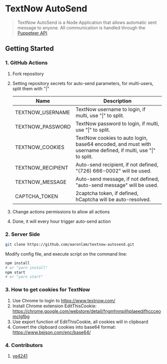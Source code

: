# TextNow AutoSend 

> TextNow AutoSend is a Node Application that allows automatic sent message to anyone. All communication is handled through the [Puppeteer API](https://github.com/puppeteer/puppeteer/blob/v2.1.1/docs/api.md).

## Getting Started

### 1. GitHub Actions

1. Fork repository

2. Setting repository secrets for auto-send parameters, for multi-users, split them with "|"

    | Name              | Description                                                  |
    | ----------------- | ------------------------------------------------------------ |
    | TEXTNOW_USERNAME  | TextNow username to login, if multi, use "\|" to split.      |
    | TEXTNOW_PASSWORD  | TextNow password to login, if multi, use "\|" to split.      |
    | TEXTNOW_COOKIES   | TextNow cookies to auto login, base64 encoded, and must with username defined, if multi, use "\|" to split. |
    | TEXTNOW_RECIPIENT | Auto-send recipient, if not defined, "(726) 666-0002" will be used. |
    | TEXTNOW_MESSAGE   | Auto-send message, if not defined, "auto-send message" will be used. |
    | CAPTCHA_TOKEN     | 2captcha token, if defined, hCaptcha will be auto-resolved.  |

3. Change actions permissions to allow all actions

4. Done, it will every hour trigger auto-send action

### 2. Server Side

```bash
git clone https://github.com/aaronlam/textnow-autosend.git
```

Modify config file, and execute script on the command line:

```bash
npm install
# or "yarn install"
npm start
# or "yarn start"
```

### 3. How to get cookies for TextNow
1. Use Chrome to login to https://www.textnow.com/
2. Install Chrome extension EditThisCookie: https://chrome.google.com/webstore/detail/fngmhnnpilhplaeedifhccceomclgfbg
3. Use export function of EditThisCookie, all cookies will in clipboard
5. Convert the clipboard cookies into base64 format: https://www.bejson.com/enc/base64/

### 4. Contributors
1. [ye4241](https://github.com/ye4241)
